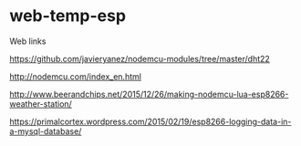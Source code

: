 # web-temp-esp


Web links

https://github.com/javieryanez/nodemcu-modules/tree/master/dht22

http://nodemcu.com/index_en.html

http://www.beerandchips.net/2015/12/26/making-nodemcu-lua-esp8266-weather-station/

https://primalcortex.wordpress.com/2015/02/19/esp8266-logging-data-in-a-mysql-database/

